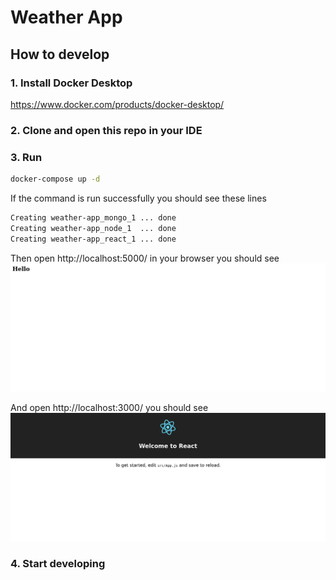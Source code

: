 # Weather App

## How to develop

### 1. Install Docker Desktop
https://www.docker.com/products/docker-desktop/

### 2. Clone and open this repo in your IDE

### 3. Run
```bash
docker-compose up -d
```

If the command is run successfully you should see these lines
```bash
Creating weather-app_mongo_1 ... done
Creating weather-app_node_1  ... done
Creating weather-app_react_1 ... done
```
Then open http://localhost:5000/ in your browser you should see
![localhost5000](/media/localhost5000.png)

And open http://localhost:3000/ you should see
![localhost3000](/media/localhost3000.png)

### 4. Start developing